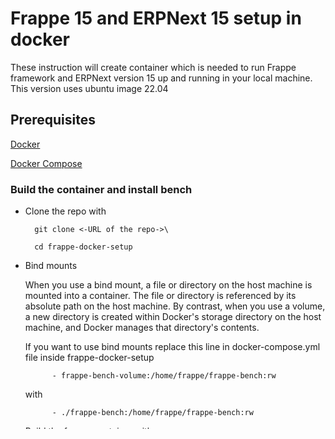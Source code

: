 # Frappe 15 and ERPNext 15 setup in docker

These instruction will create container which is needed to run Frappe framework and ERPNext version 15 up and running  in your local machine. This version uses ubuntu image 22.04

## Prerequisites

[Docker](https://www.docker.com/)

[Docker Compose](https://docs.docker.com/compose/overview/)

### Build the container and install bench

* Clone the repo with

        git clone <-URL of the repo->\

        cd frappe-docker-setup

* Bind mounts

    When you use a bind mount, a file or directory on the host machine is mounted into a container. The file or directory is referenced by its absolute path on the host machine. By contrast, when you use a volume, a new directory is created within Docker's storage directory on the host machine, and Docker manages that directory's contents.

    If you want to use bind mounts replace this line in docker-compose.yml file inside frappe-docker-setup

            - frappe-bench-volume:/home/frappe/frappe-bench:rw
    with

            - ./frappe-bench:/home/frappe/frappe-bench:rw


* Build the frappe container with

        docker build -t frappe:1.0 .

* For next step if you are using windows be sure to use git bash terminal because the commands are bash commands specifically made for linux based system and git bash already provide this interface

    Enter the folder location if your not in the frappe-docker-setup folder the following command will create all the required containers.

        .\dbench setup docker

* For next step use following command. These step is only required for first time setup:
    if you want to change site name you can find it in

        conf\frappe\environment.env

    you can change it here

    Run these command to setup frappe and erpnext

        .\dbench init-frappe
        .\dbench init-erpnext  (for installing erp next)

#### Frappe and erpnext installation is done for step you need to use it every time you start your container

        ./dbench setup hosts

#### Then run following command

        ./dbench use <your-site-name> (default: erpdev.com)

#### You can run all the bench command from git bash using

        ./dbench <comands>  (Don't use bench in command eg: ./dbench start without bench)

#### Site will be running in 127.0.0.1:80

        docker ps or docker ps -a

#### Your ubuntu interactive interface can be accessed using

        ./dbench

#### All the port mapping are

    ports:
      - "3306:3306"     mariadb-port
      - "80:8000"       webserver-port
      - "11000:11000"   redis-cache
      - "12000:12000"   redis-queue
      - "13000:13000"   redis-socketio
      - "9000:9000"     socketio-port
      - "6787:6787"     file-watcher-port
